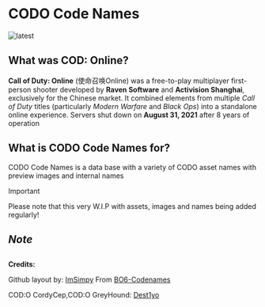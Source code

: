 # CODO Code Names

![latest](https://github.com/user-attachments/assets/ae25943d-c5b0-432a-b188-f2618d5f1561)

## What was COD: Online?
**Call of Duty: Online** (使命召唤Online) was a free-to-play multiplayer first-person shooter developed by **Raven Software** and **Activision Shanghai**, exclusively for the Chinese market. It combined elements from multiple *Call of Duty* titles (particularly *Modern Warfare* and *Black Ops*) into a standalone online experience. Servers shut down on **August 31, 2021** after 8 years of operation

## What is CODO Code Names for?
CODO Code Names is a data base with a variety of CODO asset names with preview images and internal names

> [!IMPORTANT]
> Please note that this very W.I.P with assets, images and names being added regularly!

## *Note*

##
**Credits:**

Github layout by: [ImSimpy](https://github.com/ImSimpy) From [BO6-Codenames](https://github.com/ImSimpy/BO6-Codenames)

COD:O CordyCep,COD:O GreyHound: [Dest1yo](https://github.com/dest1yo)
